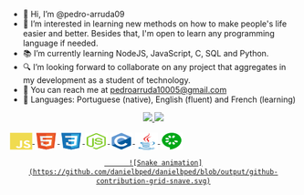 - 👋 Hi, I’m @pedro-arruda09
- 👀 I’m interested in learning new methods on how to make people's life easier and better. Besides that, I'm open to learn any programming language if needed.
- 📚 I’m currently learning NodeJS, JavaScript, C, SQL and Python.
- 🔍 I’m looking forward to collaborate on any project that aggregates in my development as a student of technology.
- 📧 You can reach me at pedroarruda10005@gmail.com
- 💬 Languages: Portuguese (native), English (fluent) and French (learning)
<!---
pedro-arruda09/pedro-arruda09 is a ✨ special ✨ repository because its `README.md` (this file) appears on your GitHub profile.
You can click the Preview link to take a look at your changes.
--->
          
<div align="center">
  <a href="https://github.com/pedro-arruda09">
  <img height="180em" src="https://github-readme-stats.vercel.app/api?username=pedro-arruda09&show_icons=true&theme=tokyonight&include_all_commits=true&count_private=true"/>
  <img height="180em" src="https://github-readme-stats.vercel.app/api/top-langs/?username=pedro-arruda09&layout=compact&langs_count=7&theme=tokyonight"/>
</div>  
   
<div style="display: inline_block; justify-content: center;"><br>
  <img align="center" alt="Rafa-Js" height="30" width="40" src="https://raw.githubusercontent.com/devicons/devicon/master/icons/javascript/javascript-plain.svg">
  <img align="center" alt="Rafa-HTML" height="30" width="40" src="https://raw.githubusercontent.com/devicons/devicon/master/icons/html5/html5-original.svg">
  <img align="center" alt="Rafa-CSS" height="30" width="40" src="https://raw.githubusercontent.com/devicons/devicon/master/icons/css3/css3-original.svg">
  <img align="center" alt="Rafa-Node" height="30" width="40" src="https://raw.githubusercontent.com/devicons/devicon/master/icons/nodejs/nodejs-original.svg">
  <img align="center" alt="Rafa-C" height="30" width="40" src="https://raw.githubusercontent.com/devicons/devicon/master/icons/c/c-original.svg">
  <img align="center" alt="Rafa-Java" height="30" width="40" src="https://raw.githubusercontent.com/devicons/devicon/master/icons/java/java-original.svg">
  <img align="center" alt="Rafa-Js" height="30" width="40" src="https://raw.githubusercontent.com/devicons/devicon/master/icons/cucumber/cucumber-plain.svg">    
</div>

<div align="center">
          
          ![Snake animation](https://github.com/danielbped/danielbped/blob/output/github-contribution-grid-snave.svg)
</div>
